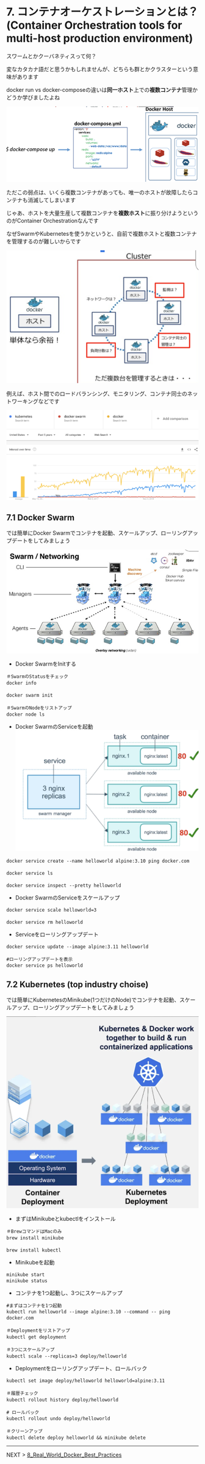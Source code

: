 # 7. コンテナオーケストレーションとは？ (Container Orchestration tools  for multi-host production environment)

スワームとかクーバネティスって何？

変なカタカナ語だと思うかもしれませんが、どちらも群とかクラスターという意味があります

docker run vs docker-composeの違いは<strong>同一ホスト</strong>上での<strong>複数コンテナ</strong>管理かどうか学びましたよね

![alt text](../imgs/docker_compose_why.png "Docker Compose Why")


ただこの弱点は、いくら複数コンテナがあっても、唯一のホストが故障したらコンテナも消滅してしまいます


じゃあ、ホストを大量生産して複数コンテナを<strong>複数ホスト</strong>に振り分けようというのがContainer Orchestrationなんです


なぜSwarmやKubernetesを使うかというと、自前で複数ホストと複数コンテナを管理するのが難しいからです

![alt text](../imgs/why_orchestration.png "Why Orchestration")

例えば、ホスト間でのロードバランシング、モニタリング、コンテナ同士のネットワーキングなどです


![alt text](../imgs/swarm_vs_k8s.png "Swarm vs K8s")


## 7.1 Docker Swarm
では簡単にDocker Swarmでコンテナを起動、スケールアップ、ローリングアップデートをしてみましょう

![alt text](../imgs/docker_swarm.png "Docker Swarm")

- Docker SwarmをInitする
```
＃SwarmのStatusをチェック
docker info　

docker swarm init

＃SwarmのNodeをリストアップ
docker node ls　
```
- Docker SwarmのServiceを起動
![alt text](../imgs/docker_swarm2.png "Docker Swarm")
```
docker service create --name helloworld alpine:3.10 ping docker.com

docker service ls

docker service inspect --pretty helloworld
```
- Docker SwarmのServiceをスケールアップ
```
docker service scale helloworld=3

docker service rm helloworld
```
- Serviceをローリングアップデート
```
docker service update --image alpine:3.11 helloworld

#ローリングアップデートを表示
docker service ps helloworld  
```

## 7.2 Kubernetes (top industry choise)
では簡単にKubernetesのMinikube(1つだけのNode)でコンテナを起動、スケールアップ、ローリングアップデートをしてみましょう

![alt text](../imgs/k8s.png "Kubernetes")

- まずはMinikubeとkubectlをインストール
```
＃BrewコマンドはMacのみ
brew install minikube　

brew install kubectl
```
- Minikubeを起動
```
minikube start
minikube status
```
- コンテナを1つ起動し、3つにスケールアップ
```
#まずはコンテナを1つ起動
kubectl run helloworld --image alpine:3.10 --command -- ping docker.com 

＃Deploymentをリストアップ
kubectl get deployment　

＃3つにスケールアップ
kubectl scale --replicas=3 deploy/helloworld　
```
- Deploymentをローリングアップデート、ロールバック
```
kubectl set image deploy/helloworld helloworld=alpine:3.11

＃履歴チェック
kubectl rollout history deploy/helloworld　

# ロールバック
kubectl rollout undo deploy/helloworld  

＃クリーンアップ
kubectl delete deploy helloworld && minikube delete　
```


---
NEXT > [8_Real_World_Docker_Best_Practices](../8_Real_World_Docker_Best_Practices/README.md)